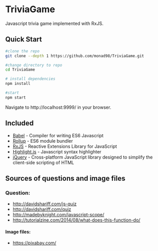 # TriviaGame
Javascript trivia game implemented with RxJS.

## Quick Start
```bash
#clone the repo
git clone --depth 1 https://github.com/monad98/TriviaGame.git

#change directory to repo
cd TriviaGame

# install dependencies
npm install

#start
npm start
```
Navigate to http://localhost:9999/ in your browser.

## Included
- [Babel](https://github.com/babel/babel) - Compiler for writing ES6 Javascript
- [Rollup](https://github.com/rollup/rollup) - ES6 module bundler
- [RxJS](https://github.com/ReactiveX/rxjs) - Reactive Extensions Library for JavaScript
- [Highlight.js](https://highlightjs.org/) - Javascript syntax highlighter
- [jQuery](https://jquery.com/) - Cross-platform JavaScript library designed to simplify the client-side scripting of HTML

## Sources of questions and image files
### Question: 
- http://davidshariff.com/js-quiz
- http://davidshariff.com/quiz
- http://madebyknight.com/javascript-scope/
- http://tutorialzine.com/2014/08/what-does-this-function-do/

#### Image files:
- https://pixabay.com/